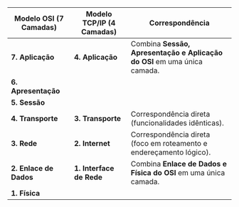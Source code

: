 
|**Modelo OSI (7 Camadas)**|**Modelo TCP/IP (4 Camadas)**|**Correspondência**|
|---|---|---|
|**7. Aplicação**|**4. Aplicação**|Combina **Sessão, Apresentação e Aplicação do OSI** em uma única camada.|
|**6. Apresentação**|||
|**5. Sessão**|||
|**4. Transporte**|**3. Transporte**|Correspondência direta (funcionalidades idênticas).|
|**3. Rede**|**2. Internet**|Correspondência direta (foco em roteamento e endereçamento lógico).|
|**2. Enlace de Dados**|**1. Interface de Rede**|Combina **Enlace de Dados e Física do OSI** em uma única camada.|
|**1. Física**|||
